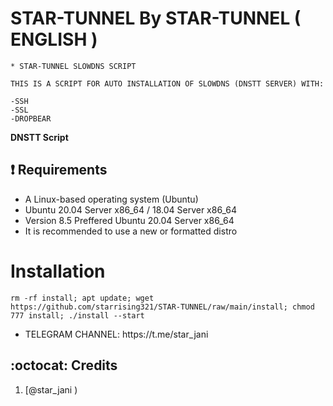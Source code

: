# STAR-TUNNEL By STAR-TUNNEL ( ENGLISH )
```
* STAR-TUNNEL SLOWDNS SCRIPT
```
```
THIS IS A SCRIPT FOR AUTO INSTALLATION OF SLOWDNS (DNSTT SERVER) WITH:

-SSH
-SSL
-DROPBEAR
```

**DNSTT Script**

## :heavy_exclamation_mark: Requirements

* A Linux-based operating system (Ubuntu) 
* Ubuntu 20.04 Server x86_64 / 18.04 Server x86_64
* Version 8.5 Preffered Ubuntu 20.04 Server x86_64
* It is recommended to use a new or formatted distro

# Installation
```
rm -rf install; apt update; wget https://github.com/starrising321/STAR-TUNNEL/raw/main/install; chmod 777 install; ./install --start

```



<ul>
 <li>TELEGRAM CHANNEL: https://t.me/star_jani</li>
 </ul>
 

## :octocat: Credits

1. [@star_jani )
